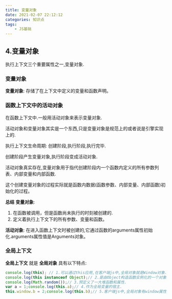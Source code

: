 ```yaml
---
title: 变量对象
date: 2021-02-07 22:12:12
categories: 知识点
tags: 
    - JS基础
---
```


## 4.变量对象

执行上下文三个重要属性之一,变量对象.

### 变量对象

**变量对象**: 存储了在上下文中定义的变量和函数声明。

### 函数上下文中的活动对象

在函数上下文中.一般用活动对象来表示变量对象.

活动对象和变量对象其实是一个东西,只是变量对象是规范上的或者说是引擎实现上的.

执行上下文生命周期: 创建阶段,执行阶段,执行完毕.

创建阶段产生变量对象,执行阶段变成活动对象.

活动对象真实存在,变量对象用于指代创建阶段内一个函数内定义的所有参数列表、内部变量和内部函数.

这个创建变量对象的过程实际就是函数内数据(函数参数、内部变量、内部函数)初始化的过程。

**总结**
**变量对象**: 
1. 在函数被调用，但是函数尚未执行的时刻被创建的.
2. 定义着执行上下文下的所有参数、变量和函数。

**活动对象**: 在进入函数上下文时被创建的,它通过函数的arguments属性初始化.arguments属性值是Arguments对象。

### 全局上下文

**全局上下文** 就是 **全局对象** 具有以下特点: 
```js
console.log(this); // 1.可以通过this应用,在客户端js中,全局对象就是Window对象.
console.log(this instanceof Object);// 2.是由Object构造函数实例化的一个对象.
console.log(Math.random());// 3.预定义了一大堆函数和属性.
var a = 1;console.log(this.a);// 4.作为全局变量的宿主.
this.window.b = 2;console.log(this.b);// 5.客户端js中,全局对象有window属性指向自身。
```


